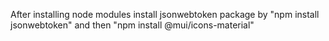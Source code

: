 After installing node modules install jsonwebtoken package by "npm install jsonwebtoken" and then "npm install @mui/icons-material"
